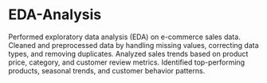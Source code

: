 # EDA-Analysis
Performed exploratory data analysis (EDA) on e-commerce sales data. Cleaned and preprocessed data by handling missing values, correcting data types, and removing duplicates. Analyzed sales trends based on product price, category, and customer review metrics. Identified top-performing products, seasonal trends, and customer behavior patterns. 
